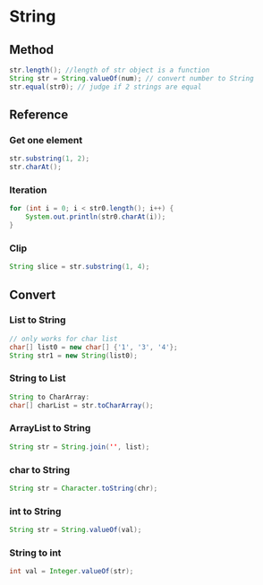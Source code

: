 # String
## Method
```java
str.length(); //length of str object is a function
String str = String.valueOf(num); // convert number to String
str.equal(str0); // judge if 2 strings are equal

```


## Reference
### Get one element
```java
str.substring(1, 2);
str.charAt();
```

### Iteration
```java
for (int i = 0; i < str0.length(); i++) {
    System.out.println(str0.charAt(i));
}
```

### Clip
```java
String slice = str.substring(1, 4);
```

## Convert
### List to String
```java
// only works for char list
char[] list0 = new char[] {'1', '3', '4'};
String str1 = new String(list0);
```
### String to List
```java
String to CharArray:
char[] charList = str.toCharArray();
```
### ArrayList to String
```java
String str = String.join('', list);

```
### char to String
```java
String str = Character.toString(chr);
```
### int to String
```java
String str = String.valueOf(val);
```
### String to int
```java
int val = Integer.valueOf(str);
```



